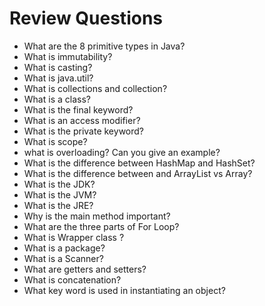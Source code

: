 # Review Questions
 

  - What are the 8 primitive types in Java? 
  - What is immutability?
  - What is casting?
  - What is java.util?
  - What is collections and collection?
  - What is a class? 
  - What is the final keyword?
  - What is an access modifier?
  - What is the private keyword?
  - What is scope? 
  - what is overloading? Can you give an example?  
  - What is the difference between HashMap and HashSet? 
  - What is the difference between and ArrayList vs Array? 
  - What is the JDK? 
  - What is the JVM? 
  - What is the JRE?
  - Why is the main method important? 
  - What are the three parts of For Loop? 
  - What is Wrapper class ?
  - What is a package?
  - What is a Scanner?
  - What are getters and setters?
  - What is concatenation?
  - What key word is used in instantiating an object?